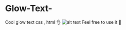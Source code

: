 # Glow-Text-
Cool glow text css , html 👌
![alt text](https://cdn.discordapp.com/attachments/1003816719720128594/1116892602906722304/image.png)
Feel free to use it 🙌
